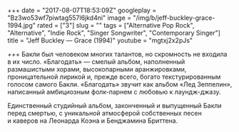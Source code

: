 +++
date = "2017-08-07T18:53:09Z"
googleplay = "Bz3wo53wf7piwtag557l6jkd4ni"
image = "/img/b/jeff-buckley-grace-1994.jpg"
rated = ["3"]
slug = ""
tags = ["Alternative Pop Rock", "Alternative", "Indie Rock", "Singer Songwriter", "Contemporary Singer"]
title = "Jeff Buckley — Grace (1994)"
youtube = "mgtxj2x2pJs"

+++
Бакли был человеком многих талантов, но&nbsp;скромность не&nbsp;входила в&nbsp;их&nbsp;число. &laquo;Благодать&raquo;&nbsp;&mdash; смелый альбом, наполненный размашистыми хорами, высокопарными аранжировками, проницательной лирикой&nbsp;и, прежде всего, богато текстурированным голосом самого Бакли. &laquo;Благодать&raquo; звучит как альбом &laquo;Лед Зеппелин&raquo;, написанный амбициозным фолк-парнем с&nbsp;любовью к&nbsp;лаундж-джазу.

Единственный студийный альбом, законченный и&nbsp;выпущенный Бакли перед смертью, с&nbsp;уникальной атмосферой собственных песен и&nbsp;каверов на&nbsp;Леонарда Коэна и&nbsp;Бенджамина Бриттена.